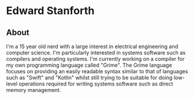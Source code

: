 # Edward Stanforth
## About
I'm a 15 year old nerd with a large interest in electrical engineering and computer science. I'm particularly interested in systems software such as compilers and operating systems. I'm currently working on a compiler for my own programming language called "Grime". The Grime language focuses on providing an easily readable syntax similar to that of languages such as "Swift" and "Kotlin" whilst still trying to be suitable for doing low-level operations required for writing systems software such as direct memory management.
